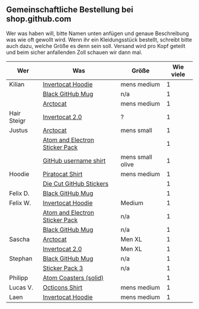## Gemeinschaftliche Bestellung bei shop.github.com

Wer was haben will, bitte Namen unten anfügen und genaue Beschreibung was wie oft gewollt wird. Wenn ihr ein Kleidungsstück bestellt, schreibt bitte auch dazu, welche Größe es denn sein soll. Versand wird pro Kopf geteilt und beim sicher anfallenden Zoll schauen wir dann mal.

| Wer | Was | Größe | Wie viele |
|-----|-----|-------|-----------|
| Kilian | [Invertocat Hoodie](https://github.myshopify.com/products/invertocat-hoodie) | mens medium | 1 |
| | [Black GitHub Mug](https://github.myshopify.com/products/github-mug) | n/a | 1 |
| | [Arctocat](https://github.myshopify.com/products/arctocat) | mens medium | 1 |
| Hair Steigr | [Invertocat 2.0](https://github.myshopify.com/products/invertocat-2-0) | ? | 1 |
| Justus | [Arctocat](https://github.myshopify.com/products/arctocat) | mens small | 1 |
| | [Atom and Electron Sticker Pack](https://github.myshopify.com/products/atom-and-electron-sticker-pack) |  |  1 |
| | [GitHub username shirt](https://github.myshopify.com/products/github-username-shirt) | mens small olive | 1 |
| Hoodie | [Piratocat Shirt](https://github.myshopify.com/products/piratocat-shirt) | mens medium | 1 |
| | [Die Cut GitHub Stickers](https://github.myshopify.com/products/die-cut-github-stickers) | | 1 |
| Felix D. | [Black GitHub Mug](https://github.myshopify.com/products/github-mug) | | 1 |
| Felix W. | [Invertocat Hoodie](https://github.myshopify.com/products/invertocat-hoodie) | Medium | 1 |
| | [Atom and Electron Sticker Pack](https://github.myshopify.com/products/atom-and-electron-sticker-pack) | n/a |  1 |
| | [Black GitHub Mug](https://github.myshopify.com/products/github-mug) | n/a | 1 |
| Sascha | [Arctocat](https://github.myshopify.com/products/arctocat) | Men XL | 1 |
| | [Invertocat 2.0](https://github.myshopify.com/products/invertocat-2-0) | Men XL| 1 |
| Stephan | [Black GitHub Mug](https://github.myshopify.com/products/github-mug) | n/a | 1 |
| | [Sticker Pack 3](https://github.myshopify.com/products/octodex-sticker-packs) | n/a| 1 |
| Philipp | [Atom Coasters (solid)](https://github.myshopify.com/products/atom-coasters) | | 1 |
| Lucas V. | [Octicons Shirt](http://github.myshopify.com/products/octicons-shirt) | mens medium| 1 |
| Laen | [Invertocat Hoodie](https://github.myshopify.com/products/invertocat-hoodie) | mens medium | 1 |
